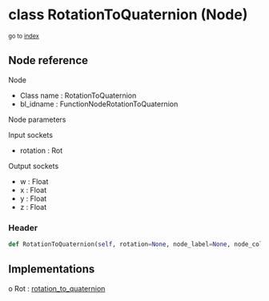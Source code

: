 # class RotationToQuaternion (Node)

<sub>go to [index](/docs/index.md)</sub>

## Node reference

Node
 - Class name : RotationToQuaternion
 - bl_idname : FunctionNodeRotationToQuaternion

Node parameters

Input sockets
 - rotation : Rot

Output sockets
 - w : Float
 - x : Float
 - y : Float
 - z : Float

### Header

``` python
def RotationToQuaternion(self, rotation=None, node_label=None, node_color=None):
```

## Implementations

o Rot : [rotation_to_quaternion](#rotation_to_quaternion) 

